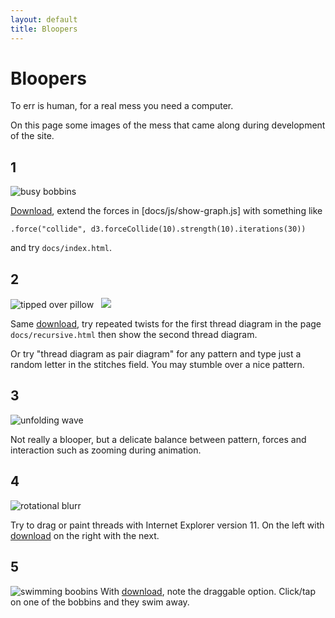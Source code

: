 ```yaml
---
layout: default
title: Bloopers
---
```


Bloopers
========

To err is human, for a real mess you need a computer.

On this page some images of the mess that came along during development of the site.

1
-

![busy bobbins](/GroundForge-help/bloopers/busy.gif)

[docs/show-graph.js]: https://github.com/d-bl/GroundForge/blob/52459fe36c69cf9dcf869148c8321577e6f3dd1d/docs/js/show-graph.js#L178-L180
[Download](https://github.com/d-bl/GroundForge/archive/52459fe36c69cf9dcf869148c8321577e6f3dd1d.zip),
extend the forces in [docs/js/show-graph.js] with something like

    .force("collide", d3.forceCollide(10).strength(10).iterations(30))
 
 and try `docs/index.html`.

2
-

![tipped over pillow](/GroundForge/images/tipped-over.png) &nbsp; ![](/GroundForge-help/images/tipped-over-2.png)

Same [download](https://github.com/d-bl/GroundForge/archive/52459fe36c69cf9dcf869148c8321577e6f3dd1d.zip),
try repeated twists for the first thread diagram in the page `docs/recursive.html` then show the second thread diagram.

Or try "thread diagram as pair diagram" for any pattern 
and type just a random letter in the stitches field.
You may stumble over a nice pattern.

3
-

![unfolding wave](/GroundForge-help/bloopers/unfolding.png)

Not really a blooper, but a delicate balance between pattern, forces and interaction such as zooming during animation.

4
-

![rotational blurr](/GroundForge-help/bloopers/blurred.png)

Try to drag or paint threads with Internet Explorer version 11.
On the left with [download](https://github.com/d-bl/GroundForge/archive/f0e832e.zip) on the right with the next.

5
-

![swimming boobins](/GroundForge-help/bloopers/swimming.png)
With [download](https://github.com/d-bl/GroundForge/archive/46c12b52.zip),
note the draggable option.
Click/tap on one of the bobbins and they swim away.
